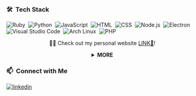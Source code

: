 
### 🛠 &nbsp;Tech Stack

![Ruby](https://img.shields.io/badge/-Ruby-141a20?style=flat&logo=ruby&logoColor=FFF)&nbsp;
![Python](https://img.shields.io/badge/-Python-141a20?style=flat&logo=python&logoColor=FFF)&nbsp;
![JavaScript](https://img.shields.io/badge/-JavaScript-141a20?style=flat&logo=javascript&logoColor=FFF)&nbsp;
![HTML](https://img.shields.io/badge/-HTML-141a20?style=flat&logo=HTML5&logoColor=FFF)&nbsp;
![CSS](https://img.shields.io/badge/-CSS-141a20?style=flat&logo=CSS3&logoColor=FFF)&nbsp;
![Node.js](https://img.shields.io/badge/-Node.js-141a20?style=flat&logo=node.js&logoColor=FFF)&nbsp;
![Electron](https://img.shields.io/badge/-Electron-141a20?style=flat&logo=electron&logoColor=FFF)&nbsp;
![Visual Studio Code](https://img.shields.io/badge/-Visual%20Studio%20Code-141a20?style=flat&logo=visual-studio-code&logoColor=FFF)&nbsp;
![Arch Linux](https://img.shields.io/badge/-Arch_Linux-141a20?style=flat&logo=arch-linux&logoColor=FFF)&nbsp;
![PHP](https://img.shields.io/badge/-PHP-141a20?style=flat&logo=php&logoColor=FFF)&nbsp;


<div align="center">

👨‍💻 Check out my personal website [LINK🔗](https://pathsonthego.vercel.app)!

</div>

<details>
<summary align="center"> <b> MORE </b> </summary>

- 💭 Hope to: `0 Warning(s),0 Error(s)`
- 🌱 Learning Never Stops 🚀

</details>

### 📫 &nbsp;Connect with Me
[![linkedin](https://img.shields.io/badge/-Ruperth%20Nyagesoa-0072b1?style=flat&logo=LinkedIn&logoColor=white)](https://www.linkedin.com/in/ruperth-nyagesoa/)
